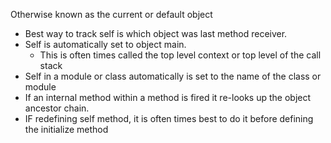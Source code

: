 Otherwise known as the current or default object

* Best way to track self is which object was last method receiver.
* Self is automatically set to object main.
  * This is often times called the top level context or top level of the call stack
* Self in a module or class automatically is set to the name of the class or module
* If an internal method within a method is fired it re-looks up the object ancestor chain.
* IF redefining self method, it is often times best to do it before defining the initialize method